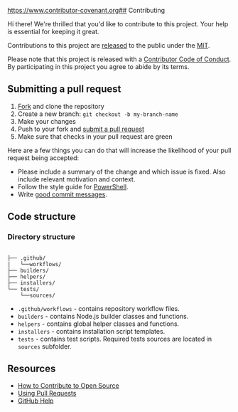 https://www.contributor-covenant.org## Contributing

[fork]: https://github.com/actions/node-versions/fork  
[pr]: https://github.com/actions/node-versions/compare  
[code-of-conduct]: CODE_OF_CONDUCT.md  

Hi there! We're thrilled that you'd like to contribute to this project. Your help is essential for keeping it great.

Contributions to this project are [released](https://help.github.com/articles/github-terms-of-service/#6-contributions-under-repository-license) to the public under the [MIT](LICENSE.md).

Please note that this project is released with a [Contributor Code of Conduct][code-of-conduct]. By participating in this project you agree to abide by its terms.

## Submitting a pull request

1. [Fork][fork] and clone the repository
1. Create a new branch: `git checkout -b my-branch-name`
1. Make your changes
1. Push to your fork and [submit a pull request][pr]
1. Make sure that checks in your pull request are green

Here are a few things you can do that will increase the likelihood of your pull request being accepted:

- Please include a summary of the change and which issue is fixed. Also include relevant motivation and context.
- Follow the style guide for [PowerShell](https://github.com/PoshCode/PowerShellPracticeAndStyle).
- Write [good commit messages](http://tbaggery.com/2008/04/19/a-note-about-git-commit-messages.html).

## Code structure

### Directory structure
```

├── .github/
|   └──workflows/
├── builders/
├── helpers/
├── installers/
└── tests/
    └──sources/
```
- `.github/workflows` - contains repository workflow files.
- `builders` - contains Node.js builder classes and functions.
- `helpers` - contains global helper classes and functions.
- `installers` - contains installation script templates.
- `tests` - contains test scripts. Required tests sources are located in `sources` subfolder.

## Resources

- [How to Contribute to Open Source](https://opensource.guide/how-to-contribute/)
- [Using Pull Requests](https://help.github.com/articles/about-pull-requests/)
- [GitHub Help](https://help.github.com)

